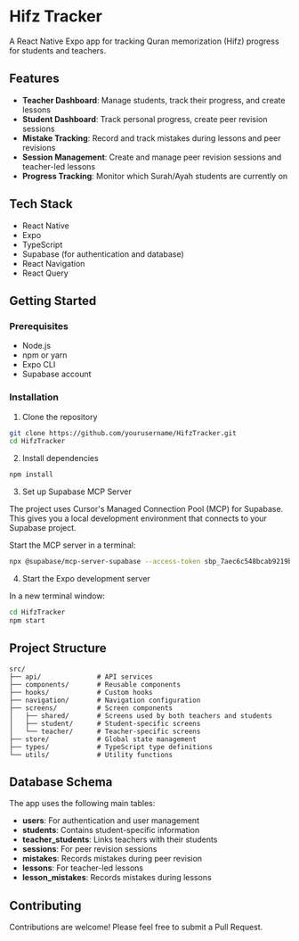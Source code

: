 # Hifz Tracker

A React Native Expo app for tracking Quran memorization (Hifz) progress for students and teachers.

## Features

- **Teacher Dashboard**: Manage students, track their progress, and create lessons
- **Student Dashboard**: Track personal progress, create peer revision sessions
- **Mistake Tracking**: Record and track mistakes during lessons and peer revisions
- **Session Management**: Create and manage peer revision sessions and teacher-led lessons
- **Progress Tracking**: Monitor which Surah/Ayah students are currently on

## Tech Stack

- React Native
- Expo
- TypeScript
- Supabase (for authentication and database)
- React Navigation
- React Query

## Getting Started

### Prerequisites

- Node.js
- npm or yarn
- Expo CLI
- Supabase account

### Installation

1. Clone the repository

```bash
git clone https://github.com/yourusername/HifzTracker.git
cd HifzTracker
```

2. Install dependencies

```bash
npm install
```

3. Set up Supabase MCP Server

The project uses Cursor's Managed Connection Pool (MCP) for Supabase. This gives you a local development environment that connects to your Supabase project.

Start the MCP server in a terminal:

```bash
npx @supabase/mcp-server-supabase --access-token sbp_7aec6c548bcab9219b008888f7249ea71c97fff5
```

4. Start the Expo development server

In a new terminal window:

```bash
cd HifzTracker
npm start
```

## Project Structure

```
src/
├── api/              # API services
├── components/       # Reusable components
├── hooks/            # Custom hooks
├── navigation/       # Navigation configuration
├── screens/          # Screen components
│   ├── shared/       # Screens used by both teachers and students
│   ├── student/      # Student-specific screens
│   └── teacher/      # Teacher-specific screens
├── store/            # Global state management
├── types/            # TypeScript type definitions
└── utils/            # Utility functions
```

## Database Schema

The app uses the following main tables:

- **users**: For authentication and user management
- **students**: Contains student-specific information
- **teacher_students**: Links teachers with their students
- **sessions**: For peer revision sessions
- **mistakes**: Records mistakes during peer revision
- **lessons**: For teacher-led lessons
- **lesson_mistakes**: Records mistakes during lessons

## Contributing

Contributions are welcome! Please feel free to submit a Pull Request. 